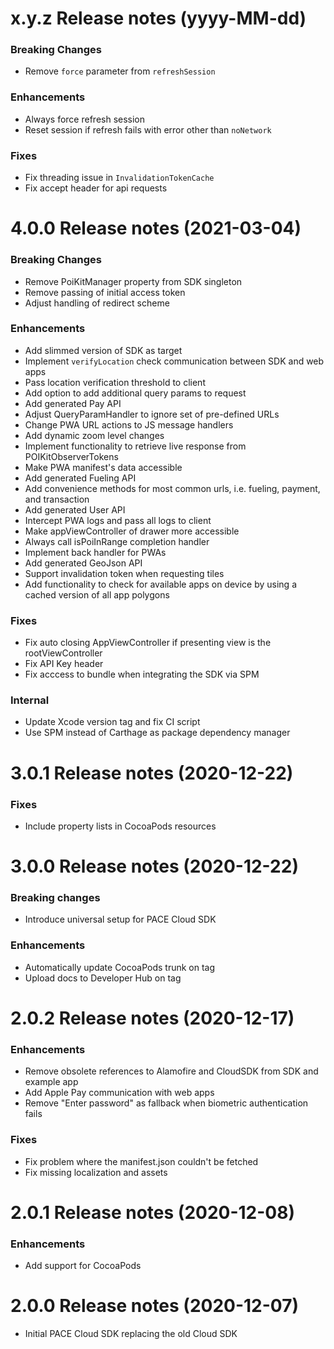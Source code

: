x.y.z Release notes (yyyy-MM-dd)
=============================================================
### Breaking Changes

* Remove `force` parameter from `refreshSession`

### Enhancements

* Always force refresh session
* Reset session if refresh fails with error other than `noNetwork`

### Fixes

* Fix threading issue in `InvalidationTokenCache`
* Fix accept header for api requests 

<!-- ### Internal - Include, if needed -->

4.0.0 Release notes (2021-03-04)
=============================================================
### Breaking Changes

* Remove PoiKitManager property from SDK singleton
* Remove passing of initial access token
* Adjust handling of redirect scheme

### Enhancements

* Add slimmed version of SDK as target
* Implement `verifyLocation` check communication between SDK and web apps
* Pass location verification threshold to client
* Add option to add additional query params to request
* Add generated Pay API
* Adjust QueryParamHandler to ignore set of pre-defined URLs
* Change PWA URL actions to JS message handlers
* Add dynamic zoom level changes
* Implement functionality to retrieve live response from POIKitObserverTokens
* Make PWA manifest's data accessible
* Add generated Fueling API
* Add convenience methods for most common urls, i.e. fueling, payment, and transaction
* Add generated User API
* Intercept PWA logs and pass all logs to client
* Make appViewController of drawer more accessible
* Always call isPoiInRange completion handler
* Implement back handler for PWAs
* Add generated GeoJson API
* Support invalidation token when requesting tiles
* Add functionality to check for available apps on device by using a cached version of all app polygons

### Fixes

* Fix auto closing AppViewController if presenting view is the rootViewController
* Fix API Key header
* Fix acccess to bundle when integrating the SDK via SPM

### Internal

* Update Xcode version tag and fix CI script
* Use SPM instead of Carthage as package dependency manager

3.0.1 Release notes (2020-12-22)
=============================================================

### Fixes

* Include property lists in CocoaPods resources

3.0.0 Release notes (2020-12-22)
=============================================================

### Breaking changes

* Introduce universal setup for PACE Cloud SDK

### Enhancements

* Automatically update CocoaPods trunk on tag
* Upload docs to Developer Hub on tag

2.0.2 Release notes (2020-12-17)
=============================================================

### Enhancements

* Remove obsolete references to Alamofire and CloudSDK from SDK and example app
* Add Apple Pay communication with web apps
* Remove "Enter password" as fallback when biometric authentication fails

### Fixes

* Fix problem where the manifest.json couldn't be fetched
* Fix missing localization and assets

2.0.1 Release notes (2020-12-08)
=============================================================

### Enhancements

* Add support for CocoaPods

2.0.0 Release notes (2020-12-07)
=============================================================

* Initial PACE Cloud SDK replacing the old Cloud SDK
